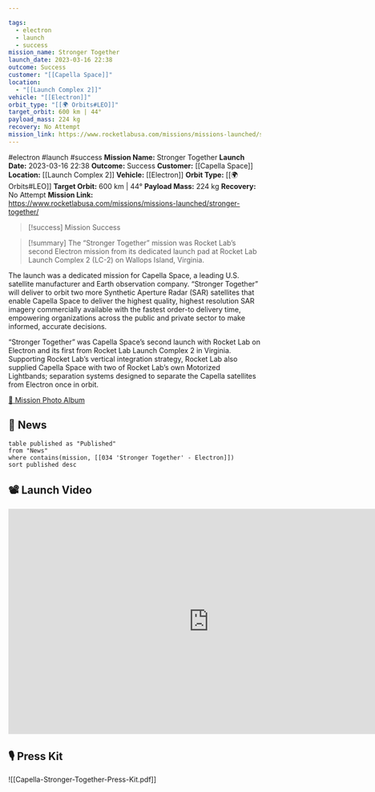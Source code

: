 ```yaml
---

tags:
  - electron
  - launch
  - success
mission_name: Stronger Together
launch_date: 2023-03-16 22:38
outcome: Success
customer: "[[Capella Space]]"
location:
  - "[[Launch Complex 2]]"
vehicle: "[[Electron]]"
orbit_type: "[[🌍 Orbits#LEO]]"
target_orbit: 600 km | 44°
payload_mass: 224 kg
recovery: No Attempt
mission_link: https://www.rocketlabusa.com/missions/missions-launched/stronger-together/
---
```


#electron #launch #success
**Mission Name:** Stronger Together
**Launch Date:** 2023-03-16 22:38
**Outcome:** Success
**Customer:** [[Capella Space]]
**Location:** [[Launch Complex 2]]
**Vehicle:** [[Electron]]
**Orbit Type:** [[🌍 Orbits#LEO]]
**Target Orbit:** 600 km | 44°
**Payload Mass:** 224 kg
**Recovery:** No Attempt
**Mission Link:** https://www.rocketlabusa.com/missions/missions-launched/stronger-together/

>[!success] Mission Success

>[!summary]
The “Stronger Together” mission was Rocket Lab’s second Electron mission from its dedicated launch pad at Rocket Lab Launch Complex 2 (LC-2) on Wallops Island, Virginia.
>
The launch was a dedicated mission for Capella Space, a leading U.S. satellite manufacturer and Earth observation company. “Stronger Together” will deliver to orbit two more Synthetic Aperture Radar (SAR) satellites that enable Capella Space to deliver the highest quality, highest resolution SAR imagery commercially available with the fastest order-to delivery time, empowering organizations across the public and private sector to make informed, accurate decisions.
>
“Stronger Together” was Capella Space’s second launch with Rocket Lab on Electron and its first from Rocket Lab Launch Complex 2 in Virginia. Supporting Rocket Lab’s vertical integration strategy, Rocket Lab also supplied Capella Space with two of Rocket Lab’s own Motorized Lightbands; separation systems designed to separate the Capella satellites from Electron once in orbit.
>
[📸 Mission Photo Album](https://www.flickr.com/photos/rocketlab/albums/72177720306688906/)

## 📰 News
```dataview
table published as "Published"
from "News"
where contains(mission, [[034 'Stronger Together' - Electron]])
sort published desc
```

## 📽️ Launch Video

<iframe width="800" height="450" src="https://www.youtube.com/embed/xIMaf8X0FlM" title="Rocket Lab&#39;s Electron - Stronger Together Mission" frameborder="0" allow="accelerometer; autoplay; clipboard-write; encrypted-media; gyroscope; picture-in-picture; web-share" referrerpolicy="strict-origin-when-cross-origin" allowfullscreen></iframe>     

## 🎙️ Press Kit

![[Capella-Stronger-Together-Press-Kit.pdf]]